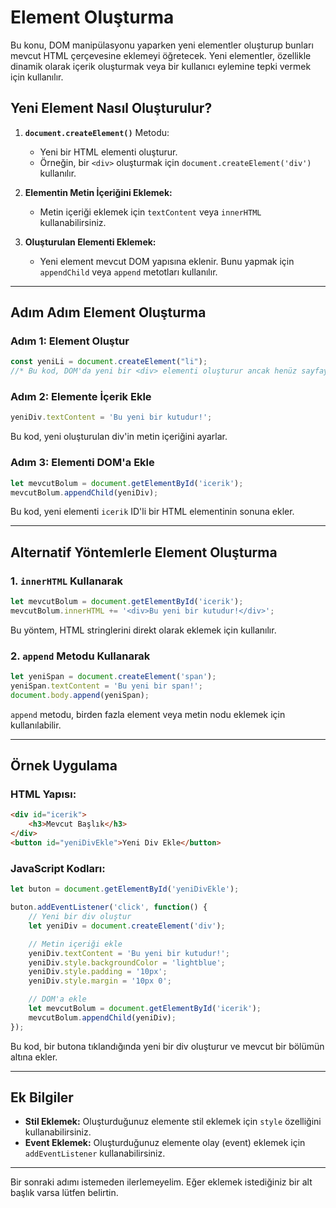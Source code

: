 # Element Oluşturma

Bu konu, DOM manipülasyonu yaparken yeni elementler oluşturup bunları mevcut HTML çerçevesine eklemeyi öğretecek. Yeni elementler, özellikle dinamik olarak içerik oluşturmak veya bir kullanıcı eylemine tepki vermek için kullanılır.

## Yeni Element Nasıl Oluşturulur?
1. **`document.createElement()`** Metodu:
   - Yeni bir HTML elementi oluşturur.
   - Örneğin, bir `<div>` oluşturmak için `document.createElement('div')` kullanılır.

2. **Elementin Metin İçeriğini Eklemek:**
   - Metin içeriği eklemek için `textContent` veya `innerHTML` kullanabilirsiniz.

3. **Oluşturulan Elementi Eklemek:**
   - Yeni element mevcut DOM yapısına eklenir. Bunu yapmak için `appendChild` veya `append` metotları kullanılır.

---

## Adım Adım Element Oluşturma

### Adım 1: Element Oluştur
```javascript
const yeniLi = document.createElement("li");
//* Bu kod, DOM'da yeni bir <div> elementi oluşturur ancak henüz sayfaya eklenmez.
```
### Adım 2: Elemente İçerik Ekle
```javascript
yeniDiv.textContent = 'Bu yeni bir kutudur!';
```
Bu kod, yeni oluşturulan div'in metin içeriğini ayarlar.

### Adım 3: Elementi DOM'a Ekle
```javascript
let mevcutBolum = document.getElementById('icerik');
mevcutBolum.appendChild(yeniDiv);
```
Bu kod, yeni elementi `icerik` ID'li bir HTML elementinin sonuna ekler.

---

## Alternatif Yöntemlerle Element Oluşturma

### 1. `innerHTML` Kullanarak
```javascript
let mevcutBolum = document.getElementById('icerik');
mevcutBolum.innerHTML += '<div>Bu yeni bir kutudur!</div>';
```
Bu yöntem, HTML stringlerini direkt olarak eklemek için kullanılır.

### 2. `append` Metodu Kullanarak
```javascript
let yeniSpan = document.createElement('span');
yeniSpan.textContent = 'Bu yeni bir span!';
document.body.append(yeniSpan);
```
`append` metodu, birden fazla element veya metin nodu eklemek için kullanılabilir.

---

## Örnek Uygulama

### HTML Yapısı:
```html
<div id="icerik">
    <h3>Mevcut Başlık</h3>
</div>
<button id="yeniDivEkle">Yeni Div Ekle</button>
```

### JavaScript Kodları:
```javascript
let buton = document.getElementById('yeniDivEkle');

buton.addEventListener('click', function() {
    // Yeni bir div oluştur
    let yeniDiv = document.createElement('div');

    // Metin içeriği ekle
    yeniDiv.textContent = 'Bu yeni bir kutudur!';
    yeniDiv.style.backgroundColor = 'lightblue';
    yeniDiv.style.padding = '10px';
    yeniDiv.style.margin = '10px 0';

    // DOM'a ekle
    let mevcutBolum = document.getElementById('icerik');
    mevcutBolum.appendChild(yeniDiv);
});
```

Bu kod, bir butona tıklandığında yeni bir div oluşturur ve mevcut bir bölümün altına ekler.

---

## Ek Bilgiler
- **Stil Eklemek:** Oluşturduğunuz elemente stil eklemek için `style` özelliğini kullanabilirsiniz.
- **Event Eklemek:** Oluşturduğunuz elemente olay (event) eklemek için `addEventListener` kullanabilirsiniz.

---

Bir sonraki adımı istemeden ilerlemeyelim. Eğer eklemek istediğiniz bir alt başlık varsa lütfen belirtin.

